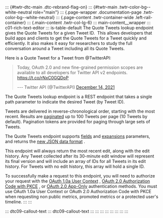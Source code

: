 ::: {#twtr-dtc-main .dtc-rebrand-flag-on}
::: {#twtr-main .twtr-color-bg--white-neutral role="main"}
::: {.page-wrapper .documentation-page .twtr-color-bg--white-neutral}
::: {.page-content .twtr-container-wide .left-rail-container}
::: {.main-content .twtr-col-lg-6}
::: main-content__wrapper
::: c01-rich-text-editor
::: is-table-default
The Quote Tweets lookup endpoint gives the Quote Tweets for a given
Tweet ID.  This allows developers that build apps and clients to get the
Quote Tweets for a Tweet quickly and efficiently. It also makes it easy
for researchers to study the full conversation around a Tweet including
all its Quote Tweets.

Here is a Quote Tweet for a Tweet from \@TwitterAPI:

> Today, OAuth 2.0 and new fine-grained permission scopes are available
> to all developers for Twitter API v2 endpoints.
> <https://t.co/rNxC0GQDoP>
>
> --- Twitter API (@TwitterAPI) [December 14,
> 2021](https://twitter.com/TwitterAPI/status/1470836235413295107?ref_src=twsrc%5Etfw)

The Quote Tweets lookup endpoint is a REST endpoint that takes a single
path parameter to indicate the desired Tweet (by Tweet ID).

Tweets are delivered in reverse-chronological order, starting with the
most recent. Results are
[paginated](https://developer.twitter.com/en/docs/twitter-api/pagination.html)
up to 100 Tweets per page (10 Tweets by default). Pagination tokens are
provided for paging through large sets of Tweets.

The Quote Tweets endpoint supports
[fields](https://developer.twitter.com/en/docs/twitter-api/fields) and
[expansions](https://developer.twitter.com/en/docs/twitter-api/expansions)
parameters, and returns the [new JSON data
format](https://developer.twitter.com/en/docs/twitter-api/data-dictionary/introduction)
.

This endpoint will always return the most recent edit, along with the
edit history. Any Tweet collected after its 30-minute edit window will
represent its final version and will include an array of IDs for all
Tweets in its edit history. For Tweets with no edit history, this array
will hold a single ID.

To successfully make a request to this endpoint, you will need to
authorize your request with the [OAuth 1.0a User
Context](https://developer.twitter.com/en/docs/authentication/oauth-1-0a)
, [OAuth 2.0 Authorization Code with
PKCE](https://developer.twitter.com/en/docs/authentication/oauth-2-0/authorization-code)
, or [OAuth 2.0
App-Only](https://developer.twitter.com/en/docs/authentication/oauth-2-0/application-only)
authentication methods. You must use OAuth 1.0a User Context or OAuth
2.0 Authorization Code with PKCE when requesting non public metrics,
promoted metrics or a protected user\'s timeline.
:::
:::

::: dtc09-callout-text
::: dtc09-callout-text
:::
:::
:::
:::
:::
:::
:::
:::
